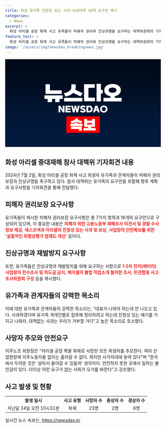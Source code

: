 ```yaml
---
title: 화성 유가족 진정성 있는 사과·보상대책 18개 요구안 제시
categories:
  - News
excerpt: >
  화성 아리셀 공장 화재 사고 유족들이 피해자 권리와 진상규명을 요구하는 대책위원회의 기자회견이 이루어졌다. 대책위는 안전대책 강화, 사과와 보상, 사고조사위원회 구성 등을 포함한 7가지 항목에 18개의 요구안을 제시했다. 유족들은 대표의 진정성 있는 사과와 대책없는 사과 거부를 강조하며 안전한 노동환경을 촉구했다. 또한 이주노동자들의 안전과 삶의 가치를 강조하며 OECD 가입국 중 산업사고 1위인 점에 대해 비판했다. 사고는 23명 사망, 2명 중상, 6명 경상의 인명피해를 발생시켰으며 관련자들이 형사입건되었다.
feature_text: >
  화성 아리셀 공장 화재 사고 유족들이 피해자 권리와 진상규명을 요구하는 대책위원회의 기자회견이 이루어졌다. 대책위는 안전대책 강화, 사과와 보상, 사고조사위원회 구성 등을 포함한 7가지 항목에 18개의 요구안을 제시했다. 유족들은 대표의 진정성 있는 사과와 대책없는 사과 거부를 강조하며 안전한 노동환경을 촉구했다. 또한 이주노동자들의 안전과 삶의 가치를 강조하며 OECD 가입국 중 산업사고 1위인 점에 대해 비판했다. 사고는 23명 사망, 2명 중상, 6명 경상의 인명피해를 발생시켰으며 관련자들이 형사입건되었다.
image: '/assets/img/newsdao_breakingnews.jpg'
---
```


<p><img src="/assets/img/newsdao_breakingnews.jpg" alt="bookingtag 속보" /></p>

<h2 data-ke-size="size26">화성 아리셀 중대재해 참사 대책위 기자회견 내용</h2>

<p data-ke-size="size16">2024년 7월 2일, 화성 아리셀 공장 화재 사고 희생자 유가족과 관계자들이 피해자 권리 보장과 진상규명을 촉구하고 있다. 참사 대책위는 유가족의 요구안을 포함해 향후 계획과 요구사항을 기자회견을 통해 전달했다.</p>

<h2 data-ke-size="size26">피해자 권리보장 요구사항</h2>

<p data-ke-size="size16">유가족들이 제시한 피해자 권리보장 요구사항은 총 7가지 항목과 18개의 요구안으로 구성되어 있으며, 이 중요한 내용은 <b><span style="color: #ee2323;">피해자 위한 고용노동부 재해조사 의견서 및 경찰 수사정보 제공</span></b>, <b><span style="color: #ee2323;">에스코넥과 아리셀의 진정성 있는 사과 및 보상</span></b>, <b><span style="color: #ee2323;">사업장의 안전확보를 위한 '실질적인 위험성평가 법제도 개선'</span></b> 등이다.</p>

<h2 data-ke-size="size26">진상규명과 재발방지 요구사항</h2>

<p data-ke-size="size16">또한, 유가족들은 진상규명과 재발방지를 위해 요구하는 사항으로 <b><span style="color: #ee2323;">1·2차 전지(배터리) 사업장의 전수조사 및 하도급 금지</span></b>, <b><span style="color: #ee2323;">메이셀의 불법 직업소개 철저한 조사</span></b>, <b><span style="color: #ee2323;">민관합동 사고조사위원회 구성</span></b> 등을 제시했다.</p>

<h2 data-ke-size="size26">유가족과 관계자들의 강력한 목소리</h2>

<p data-ke-size="size16">이에 대한 유가족과 관계자들의 강력한 목소리는, "대표가 나와야 하는데 안 나오고 있다. 사과하겠다며 유가족 개개인별로 접촉해 정리하려고 하는데 진정성 있는 얘기를 가지고 나와라. 대책없는 사과는 우리가 거부할 거다"고 높은 목소리로 호소했다.</p>

<h2 data-ke-size="size26">사망자 추모와 안전요구</h2>

<p data-ke-size="size16">이주노조 위원장은 "아리셀 공장 폭발 화재로 사망한 모든 희생자를 추모한다. 여러 산업현장에 이주노동자들 없이는 흘러갈 수 없다. 하지만 사각지대에 놓여 있다"며 "한국에서 두려운 것은 '살아서 돌아갈 수 있을까' 생각이다. 안전하지 못한 곳에서 일하는 불안감이 있다. 더이상 이런 요구가 없는 사회가 오기를 바란다"고 강조했다.</p>

<h2 data-ke-size="size26">사고 발생 및 현황</h2>

<table>
    <tbody>
        <tr>
            <td style="text-align: center; height: 17px;"><b>발생 일시</b></td>
            <td style="text-align: center; height: 17px;"><b>사고 유형</b></td>
            <td style="text-align: center; height: 17px;"><b>사망자 수</b></td>
            <td style="text-align: center; height: 17px;"><b>중상자 수</b></td>
            <td style="text-align: center; height: 17px;"><b>경상자 수</b></td>
        </tr>
        <tr>
            <td style="text-align: center; height: 17px;">지난달 24일 오전 10시31분</td>
            <td style="text-align: center; height: 17px;">화재</td>
            <td style="text-align: center; height: 17px;">23명</td>
            <td style="text-align: center; height: 17px;">2명</td>
            <td style="text-align: center; height: 17px;">6명</td>
        </tr>
    </tbody>
</table>

<p data-ke-size="size16"></p>
실시간 뉴스 속보는, <a href="https://newsdao.kr" rel="dofollow">https://newsdao.kr</a>


